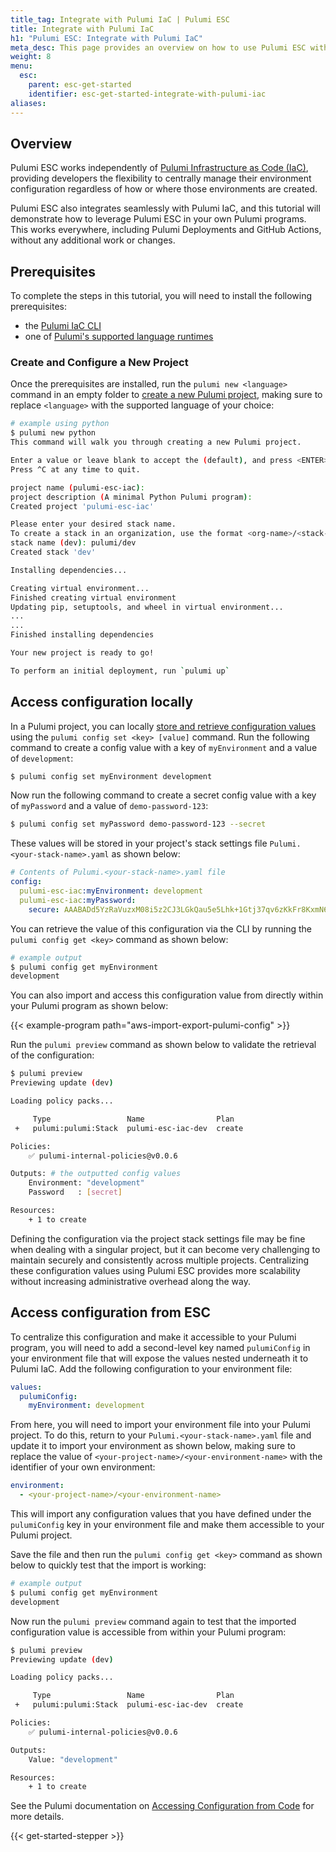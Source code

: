 ```yaml
---
title_tag: Integrate with Pulumi IaC | Pulumi ESC
title: Integrate with Pulumi IaC
h1: "Pulumi ESC: Integrate with Pulumi IaC"
meta_desc: This page provides an overview on how to use Pulumi ESC with Pulumi IaC.
weight: 8
menu:
  esc:
    parent: esc-get-started
    identifier: esc-get-started-integrate-with-pulumi-iac
aliases:
---
```


## Overview

Pulumi ESC works independently of [Pulumi Infrastructure as Code (IaC)](/docs/get-started/), providing developers the flexibility to centrally manage their environment configuration regardless of how or where those environments are created.

Pulumi ESC also integrates seamlessly with Pulumi IaC, and this tutorial will demonstrate how to leverage Pulumi ESC in your own Pulumi programs. This works everywhere, including Pulumi Deployments and GitHub Actions, without any additional work or changes.

## Prerequisites

To complete the steps in this tutorial, you will need to install the following prerequisites:

- the [Pulumi IaC CLI](/docs/cli/)
- one of [Pulumi's supported language runtimes](/docs/languages-sdks/)

### Create and Configure a New Project

Once the prerequisites are installed, run the `pulumi new <language>` command in an empty folder to [create a new Pulumi project](/docs/cli/commands/pulumi_new/), making sure to replace `<language>` with the supported language of your choice:

```bash
# example using python
$ pulumi new python
This command will walk you through creating a new Pulumi project.

Enter a value or leave blank to accept the (default), and press <ENTER>.
Press ^C at any time to quit.

project name (pulumi-esc-iac):
project description (A minimal Python Pulumi program):
Created project 'pulumi-esc-iac'

Please enter your desired stack name.
To create a stack in an organization, use the format <org-name>/<stack-name> (e.g. `acmecorp/dev`).
stack name (dev): pulumi/dev
Created stack 'dev'

Installing dependencies...

Creating virtual environment...
Finished creating virtual environment
Updating pip, setuptools, and wheel in virtual environment...
...
...
Finished installing dependencies

Your new project is ready to go!

To perform an initial deployment, run `pulumi up`
```

## Access configuration locally

In a Pulumi project, you can locally [store and retrieve configuration values](/docs/concepts/config/) using the `pulumi config set <key> [value]` command. Run the following command to create a config value with a key of `myEnvironment` and a value of `development`:

```bash
$ pulumi config set myEnvironment development
```

Now run the following command to create a secret config value with a key of `myPassword` and a value of `demo-password-123`:

```bash
$ pulumi config set myPassword demo-password-123 --secret
```

These values will be stored in your project's stack settings file `Pulumi.<your-stack-name>.yaml` as shown below:

```yaml
# Contents of Pulumi.<your-stack-name>.yaml file
config:
  pulumi-esc-iac:myEnvironment: development
  pulumi-esc-iac:myPassword:
    secure: AAABADd5YzRaVuzxM08i5z2CJ3LGkQau5e5Lhk+1Gtj37qv6zKkFr8KxmN6X+w/XMg==
```

You can retrieve the value of this configuration via the CLI by running the `pulumi config get <key>` command as shown below:

```bash
# example output
$ pulumi config get myEnvironment
development
```

You can also import and access this configuration value from directly within your Pulumi program as shown below:

{{< example-program path="aws-import-export-pulumi-config" >}}

Run the `pulumi preview` command as shown below to validate the retrieval of the configuration:

```bash
$ pulumi preview
Previewing update (dev)

Loading policy packs...

     Type                 Name                Plan
 +   pulumi:pulumi:Stack  pulumi-esc-iac-dev  create

Policies:
    ✅ pulumi-internal-policies@v0.0.6

Outputs: # the outputted config values
    Environment: "development"
    Password   : [secret]

Resources:
    + 1 to create
```

Defining the configuration via the project stack settings file may be fine when dealing with a singular project, but it can become very challenging to maintain securely and consistently across multiple projects. Centralizing these configuration values using Pulumi ESC provides more scalability without increasing administrative overhead along the way.

## Access configuration from ESC

To centralize this configuration and make it accessible to your Pulumi program, you will need to add a second-level key named `pulumiConfig` in your environment file that will expose the values nested underneath it to Pulumi IaC. Add the following configuration to your environment file:

```yaml
values:
  pulumiConfig:
    myEnvironment: development
```

From here, you will need to import your environment file into your Pulumi project. To do this, return to your `Pulumi.<your-stack-name>.yaml` file and update it to import your environment as shown below, making sure to replace the value of `<your-project-name>/<your-environment-name>` with the identifier of your own environment:

```yaml
environment:
  - <your-project-name>/<your-environment-name>
```

This will import any configuration values that you have defined under the `pulumiConfig` key in your environment file and make them accessible to your Pulumi project.

Save the file and then run the `pulumi config get <key>` command as shown below to quickly test that the import is working:

```bash
# example output
$ pulumi config get myEnvironment
development
```

Now run the `pulumi preview` command again to test that the imported configuration value is accessible from within your Pulumi program:

```bash
$ pulumi preview
Previewing update (dev)

Loading policy packs...

     Type                 Name                Plan
 +   pulumi:pulumi:Stack  pulumi-esc-iac-dev  create

Policies:
    ✅ pulumi-internal-policies@v0.0.6

Outputs:
    Value: "development"

Resources:
    + 1 to create
```

See the Pulumi documentation on [Accessing Configuration from Code](/docs/concepts/config/#code) for more details.

{{< get-started-stepper >}}
